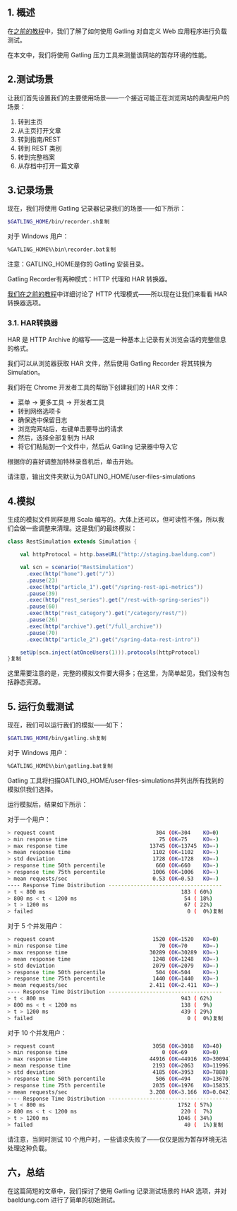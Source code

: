 ## 1. 概述

在[之前的教程](https://www.baeldung.com/introduction-to-gatling)中，我们了解了如何使用 Gatling 对自定义 Web 应用程序进行负载测试。

在本文中，我们将使用 Gatling 压力工具来测量该网站的暂存环境的性能。

## 2.测试场景

让我们首先设置我们的主要使用场景——一个接近可能正在浏览网站的典型用户的场景：

1.  转到主页
2.  从主页打开文章
3.  转到指南/REST
4.  转到 REST 类别
5.  转到完整档案
6.  从存档中打开一篇文章

## 3.记录场景

现在，我们将使用 Gatling 记录器记录我们的场景——如下所示：

```bash
$GATLING_HOME/bin/recorder.sh复制
```

对于 Windows 用户：

```bash
%GATLING_HOME%\bin\recorder.bat复制
```

注意：GATLING_HOME是你的 Gatling 安装目录。

Gatling Recorder有两种模式：HTTP 代理和 HAR 转换器。

[我们在之前的教程](https://www.baeldung.com/introduction-to-gatling)中详细讨论了 HTTP 代理模式——所以现在让我们来看看 HAR 转换器选项。

### 3.1. HAR转换器

HAR 是 HTTP Archive 的缩写——这是一种基本上记录有关浏览会话的完整信息的格式。

我们可以从浏览器获取 HAR 文件，然后使用 Gatling Recorder 将其转换为 Simulation。

我们将在 Chrome 开发者工具的帮助下创建我们的 HAR 文件：

-   菜单 -> 更多工具 -> 开发者工具
-   转到网络选项卡
-   确保选中保留日志
-   浏览完网站后，右键单击要导出的请求
-   然后，选择全部复制为 HAR
-   将它们粘贴到一个文件中，然后从 Gatling 记录器中导入它

根据你的喜好调整加特林录音机后，单击开始。

请注意，输出文件夹默认为GATLING_HOME/user-files-simulations

## 4.模拟

生成的模拟文件同样是用 Scala 编写的。大体上还可以，但可读性不强，所以我们会做一些调整来清理。这是我们的最终模拟：

```scala
class RestSimulation extends Simulation {

    val httpProtocol = http.baseURL("http://staging.baeldung.com")

    val scn = scenario("RestSimulation")
      .exec(http("home").get("/"))
      .pause(23)
      .exec(http("article_1").get("/spring-rest-api-metrics"))
      .pause(39)
      .exec(http("rest_series").get("/rest-with-spring-series"))
      .pause(60)
      .exec(http("rest_category").get("/category/rest/"))
      .pause(26)
      .exec(http("archive").get("/full_archive"))
      .pause(70)
      .exec(http("article_2").get("/spring-data-rest-intro"))

    setUp(scn.inject(atOnceUsers(1))).protocols(httpProtocol)
}复制
```

这里需要注意的是，完整的模拟文件要大得多；在这里，为简单起见，我们没有包括静态资源。

## 5. 运行负载测试

现在，我们可以运行我们的模拟——如下：

```bash
$GATLING_HOME/bin/gatling.sh复制
```

对于 Windows 用户：

```bash
%GATLING_HOME%\bin\gatling.bat复制
```

Gatling 工具将扫描GATLING_HOME/user-files-simulations并列出所有找到的模拟供我们选择。

运行模拟后，结果如下所示：

对于一个用户：

```bash
> request count                                304 (OK=304    KO=0)
> min response time                             75 (OK=75     KO=-)
> max response time                          13745 (OK=13745  KO=-)
> mean response time                          1102 (OK=1102   KO=-)
> std deviation                               1728 (OK=1728   KO=-)
> response time 50th percentile                660 (OK=660    KO=-)
> response time 75th percentile               1006 (OK=1006   KO=-)
> mean requests/sec                           0.53 (OK=0.53   KO=-)
---- Response Time Distribution ------------------------------------
> t < 800 ms                                           183 ( 60%)
> 800 ms < t < 1200 ms                                  54 ( 18%)
> t > 1200 ms                                           67 ( 22%)
> failed                                                 0 (  0%)复制
```

对于 5 个并发用户：

```bash
> request count                               1520 (OK=1520   KO=0)
> min response time                             70 (OK=70     KO=-)
> max response time                          30289 (OK=30289  KO=-)
> mean response time                          1248 (OK=1248   KO=-)
> std deviation                               2079 (OK=2079   KO=-)
> response time 50th percentile                504 (OK=504    KO=-)
> response time 75th percentile               1440 (OK=1440   KO=-)
> mean requests/sec                          2.411 (OK=2.411  KO=-)
---- Response Time Distribution ------------------------------------
> t < 800 ms                                           943 ( 62%)
> 800 ms < t < 1200 ms                                 138 (  9%)
> t > 1200 ms                                          439 ( 29%)
> failed                                                 0 (  0%)复制
```

对于 10 个并发用户：

```bash
> request count                               3058 (OK=3018   KO=40)
> min response time                              0 (OK=69     KO=0)
> max response time                          44916 (OK=44916  KO=30094)
> mean response time                          2193 (OK=2063   KO=11996)
> std deviation                               4185 (OK=3953   KO=7888)
> response time 50th percentile                506 (OK=494    KO=13670)
> response time 75th percentile               2035 (OK=1976   KO=15835)
> mean requests/sec                          3.208 (OK=3.166  KO=0.042)
---- Response Time Distribution ----------------------------------------
> t < 800 ms                                          1752 ( 57%)
> 800 ms < t < 1200 ms                                 220 (  7%)
> t > 1200 ms                                         1046 ( 34%)
> failed                                                40 (  1%)复制
```

请注意，当同时测试 10 个用户时，一些请求失败了——仅仅是因为暂存环境无法处理这种负载。

## 六，总结

在这篇简短的文章中，我们探讨了使用 Gatling 记录测试场景的 HAR 选项，并对 baeldung.com 进行了简单的初始测试。